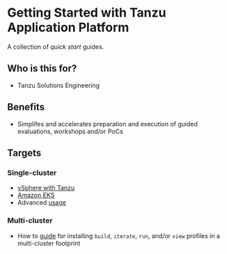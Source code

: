 # Getting Started with Tanzu Application Platform

A collection of _*quick start*_ guides.

## Who is this for?

* Tanzu Solutions Engineering

## Benefits

* Simplifes and accelerates preparation and execution of guided evaluations, workshops and/or PoCs

## Targets

### Single-cluster

* [vSphere with Tanzu](single-cluster/tkgs/README.md)
* [Amazon EKS](single-cluster/eks/README.md)
* Advanced [usage](single-cluster/ADVANCED_USAGE.md)

### Multi-cluster

* How to [guide](multi-cluster/README.md) for installing `build`, `iterate`, `run`, and/or `view` profiles in a multi-cluster footprint
